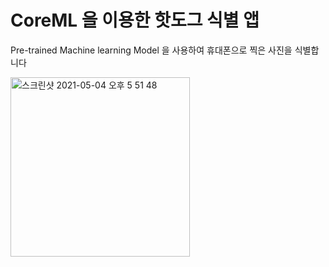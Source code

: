 # CoreML 을 이용한 핫도그 식별 앱

Pre-trained Machine learning Model 을 사용하여 휴대폰으로 찍은 사진을 식별합니다

<img width="287" alt="스크린샷 2021-05-04 오후 5 51 48" src="https://user-images.githubusercontent.com/81463008/117043066-b5d74780-ad47-11eb-8f7a-264c12912418.png">
